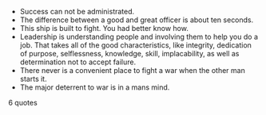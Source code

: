  - Success can not be administrated.
 - The difference between a good and great officer is about ten seconds.
 - This ship is built to fight. You had better know how.
 - Leadership is understanding people and involving them to help you do a job. That takes all of the good characteristics, like integrity, dedication of purpose, selflessness, knowledge, skill, implacability, as well as determination not to accept failure.
 - There never is a convenient place to fight a war when the other man starts it.
 - The major deterrent to war is in a mans mind.

6 quotes